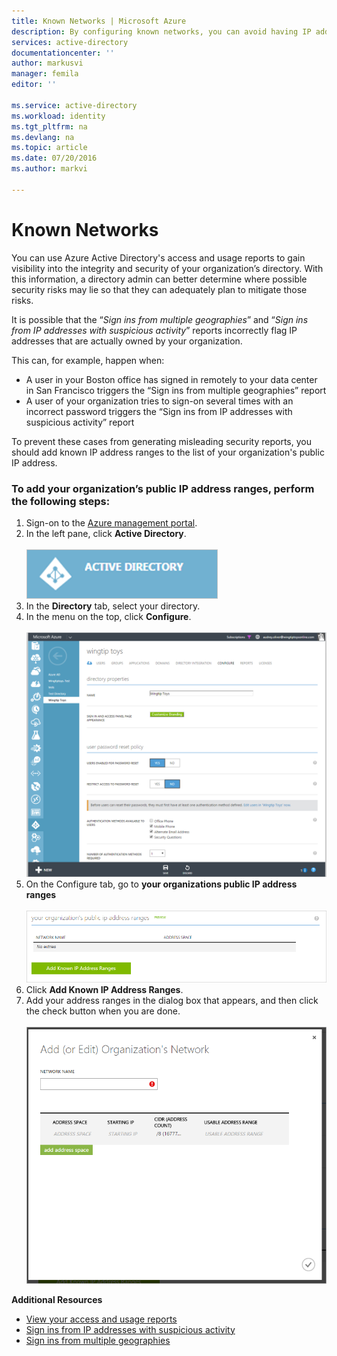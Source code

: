 ```yaml
---
title: Known Networks | Microsoft Azure
description: By configuring known networks, you can avoid having IP addresses that are owned by your organization included in the Sign ins from multiple geographies and Sign ins from IP addresses with suspicious activity reports.
services: active-directory
documentationcenter: ''
author: markusvi
manager: femila
editor: ''

ms.service: active-directory
ms.workload: identity
ms.tgt_pltfrm: na
ms.devlang: na
ms.topic: article
ms.date: 07/20/2016
ms.author: markvi

---
```

# Known Networks
You can use Azure Active Directory's access and usage reports to gain visibility into the integrity and security of your organization’s directory. With this information, a directory admin can better determine where possible security risks may lie so that they can adequately plan to mitigate those risks.

It is possible that the “*Sign ins from multiple geographies*” and “*Sign ins from IP addresses with suspicious activity*” reports incorrectly flag IP addresses that are actually owned by your organization. 

This can, for example, happen when: 

* A user in your Boston office has signed in remotely to your data center in San Francisco triggers the “Sign ins from multiple geographies” report 
* A user of your organization tries to sign-on several times with an incorrect password triggers the “Sign ins from IP addresses with suspicious activity” report 

To prevent these cases from generating misleading security reports, you should add known IP address ranges to the list of your organization's public IP address.    

### To add your organization’s public IP address ranges, perform the following steps:
1. Sign-on to the [Azure management portal](https://manage.windowsazure.com).
2. In the left pane, click **Active Directory**. <br><br>![How Cloud App Discovery Works](./media/active-directory-known-networks/known-netwoks-01.png)
3. In the **Directory** tab, select your directory.
4. In the menu on the top, click **Configure**. <br><br>![How Cloud App Discovery Works](./media/active-directory-known-networks/known-netwoks-02.png)
5. On the Configure tab, go to **your organizations public IP address ranges** <br><br>![How Cloud App Discovery Works](./media/active-directory-known-networks/known-netwoks-03.png)
6. Click **Add Known IP Address Ranges**.
7. Add your address ranges in the dialog box that appears, and then click the check button  when you are done. <br><br>![How Cloud App Discovery Works](./media/active-directory-known-networks/known-netwoks-04.png)

**Additional Resources**

* [View your access and usage reports](active-directory-view-access-usage-reports.md)
* [Sign ins from IP addresses with suspicious activity](active-directory-reporting-sign-ins-from-ip-addresses-with-suspicious-activity.md)
* [Sign ins from multiple geographies](active-directory-reporting-sign-ins-from-multiple-geographies.md)

